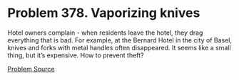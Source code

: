 # Problem 378. Vaporizing knives 

Hotel owners complain - when residents leave the hotel, they drag everything that is bad. For example, at the Bernard Hotel in the city of Basel, knives and forks with metal handles often disappeared. It seems like a small thing, but it’s expensive. How to prevent theft?

[Problem Source](https://www.trizland.ru/tasks/1680/)
